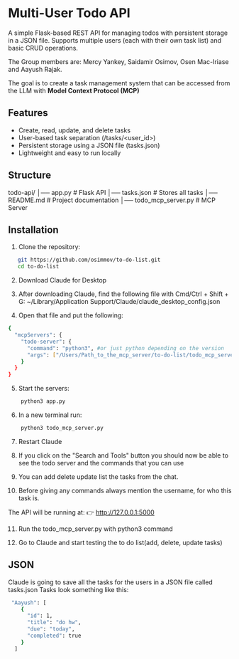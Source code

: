 # Multi-User Todo API

A simple Flask-based REST API for managing todos with persistent storage in a JSON file.
Supports multiple users (each with their own task list) and basic CRUD operations.

The Group members are: Mercy Yankey, Saidamir Osimov, Osen Mac-Iriase and Aayush Rajak.

The goal is to create a task management system that can be accessed from the LLM with **Model Context Protocol (MCP)**


## Features
- Create, read, update, and delete tasks
- User-based task separation (/tasks/<user_id>)
- Persistent storage using a JSON file (tasks.json)
- Lightweight and easy to run locally

## Structure
todo-api/
│── app.py              # Flask API
│── tasks.json          # Stores all tasks 
│── README.md           # Project documentation
│── todo_mcp_server.py  # MCP Server 


## Installation
1. Clone the repository:
```bash
   git https://github.com/osimmov/to-do-list.git
   cd to-do-list
```
2. Download Claude for Desktop

3. After downloading Claude, find the following file with Cmd/Ctrl + Shift + G:
~/Library/Application Support/Claude/claude_desktop_config.json

4. Open that file and put the following:
```bash
{
  "mcpServers": {
    "todo-server": {
      "command": "python3", #or just python depending on the version
      "args": ["/Users/Path_to_the_mcp_server/to-do-list/todo_mcp_server.py"] #Put the absolute path to your todo_mcp_server.py file
    }
  }
}
```
5. Start the servers:
```bash
    python3 app.py
```
6. In a new terminal run:
```bash
    python3 todo_mcp_server.py
```
7. Restart Claude

8. If you click on the "Search and Tools" button you should now be able to see the todo server and the commands that you can use

9. You can add delete update list the tasks from the chat.

10. Before giving any commands always mention the username, for who this task is.

The API will be running at:
👉 http://127.0.0.1:5000

11. Run the todo_mcp_server.py with python3 command

12. Go to Claude and start testing the to do list(add, delete, update tasks)


## JSON
Claude is going to save all the tasks for the users in a JSON file called tasks.json
Tasks look something like this:
```bash
 "Aayush": [
    {
      "id": 1,
      "title": "do hw",
      "due": "today",
      "completed": true
    }
  ]
```




